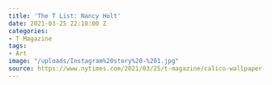```yaml
---
title: 'The T List: Nancy Holt'
date: 2021-03-25 22:10:00 Z
categories:
- T Magazine
tags:
- Art
image: "/uploads/Instagram%20story%20-%201.jpg"
source: https://www.nytimes.com/2021/03/25/t-magazine/calico-wallpaper-portugal-hotel.html?smid=url-share
---
```


